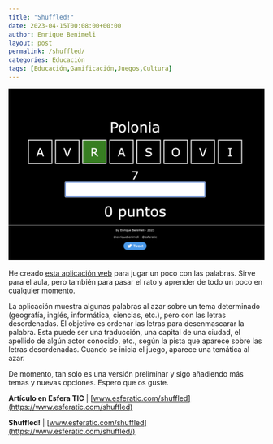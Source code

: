 ```yaml
---
title: "Shuffled!"
date: 2023-04-15T00:08:00+00:00
author: Enrique Benimeli
layout: post
permalink: /shuffled/
categories: Educación
tags: [Educación,Gamificación,Juegos,Cultura]
---
```

![image](assets/images/posts/2023/04/shuffled_polonia.png)

He creado [esta aplicación web](https://www.esferatic.com/shuffled/) para jugar un poco con las palabras. Sirve para el aula, pero también para pasar el rato y aprender de todo un poco en cualquier momento.

La aplicación muestra algunas palabras al azar sobre un tema determinado (geografía, inglés, informática, ciencias, etc.), pero con las letras desordenadas. El objetivo es ordenar las letras para desenmascarar la palabra. Esta puede ser una traducción, una capital de una ciudad, el apellido de algún actor conocido, etc., según la pista que aparece sobre las letras desordenadas. Cuando se inicia el juego, aparece una temática al azar.

De momento, tan solo es una versión preliminar y sigo añadiendo más temas y nuevas opciones. Espero que os guste.

**Artículo en Esfera TIC** \| [www.esferatic.com/shuffled](https://www.esferatic.com/shuffled)

**Shuffled!** \| [www.esferatic.com/shuffled](https://www.esferatic.com/shuffled/)